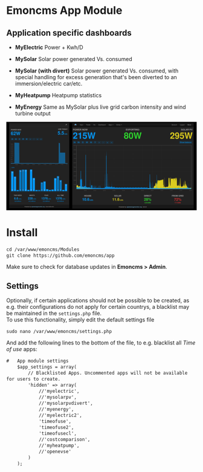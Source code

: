 # Emoncms App Module

## Application specific dashboards

* **MyElectric**
Power + Kwh/D

* **MySolar**
Solar power generated Vs. consumed

* **MySolar (with divert)**
Solar power generated Vs. consumed, with special handling for excess generation that's been diverted to an immersion/electric car/etc.

* **MyHeatpump**
Heatpump statistics

* **MyEnergy**
Same as MySolar plus live grid carbon intensity and wind turbine output


![image](images/dark_app.png)

# Install

    cd /var/www/emoncms/Modules
    git clone https://github.com/emoncms/app

Make sure to check for database updates in **Emoncms > Admin**.

## Settings

Optionally, if certain applications should not be possible to be created, as e.g. their configurations do not apply for certain countrys, a blacklist may be maintained in the `settings.php` file.  
To use this functionality, simply edit the default settings file

    sudo nano /var/www/emoncms/settings.php

And add the following lines to the bottom of the file, to e.g. blacklist all *Time of use* apps:

~~~~
#   App module settings
    $app_settings = array(
        // Blacklisted Apps. Uncommented apps will not be available for users to create.
        'hidden' => array(
            //'myelectric',
            //'mysolarpv',
            //'mysolarpvdivert',
            //'myenergy',
            //'myelectric2',
            'timeofuse',
            'timeofuse2',
            'timeofusecl',
            //'costcomparison',
            //'myheatpump',
            //'openevse'
        )
    );
~~~~
